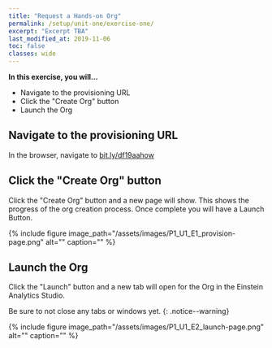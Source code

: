 ```yaml
---
title: "Request a Hands-on Org"
permalink: /setup/unit-one/exercise-one/
excerpt: "Excerpt TBA"
last_modified_at: 2019-11-06
toc: false
classes: wide
---
```



**In this exercise, you will...**

* Navigate to the provisioning URL 
* Click the "Create Org" button 
* Launch the Org


<!-- -------------------- TASK BOUNDARY -------------------- -->


## Navigate to the provisioning URL

In the browser, navigate to [bit.ly/df19aahow](https://lightning-platform-workshops.herokuapp.com/#AAHOW)




<!-- -------------------- TASK BOUNDARY -------------------- -->


## Click the "Create Org" button


Click the "Create Org" button and a new page will show. This shows the progress of the org creation process. Once complete you will have a Launch Button.

{% include figure image_path="/assets/images/P1_U1_E1_provision-page.png" alt="" caption="" %}




<!-- -------------------- TASK BOUNDARY -------------------- -->


## Launch the Org


Click the "Launch" button and a new tab will open for the Org in the Einstein Analytics Studio.

Be sure to not close any tabs or windows yet. 
{: .notice--warning}

{% include figure image_path="/assets/images/P1_U1_E2_launch-page.png" alt="" caption="" %}

